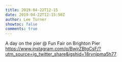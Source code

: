 ```yaml
---
title: 2019-04-22T12-15
date: 2019-04-22T12:15:50Z
author: Lee Turner
showtoc: false
comments: true
---
```


A day on the pier @ Fun Fair on Brighton Pier https://www.instagram.com/p/BwjrZBtgCsF/?utm_source=ig_twitter_share&igshid=18rvnjpma5h77


